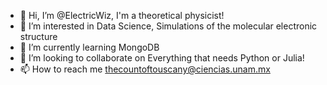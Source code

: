 - 👋 Hi, I’m @ElectricWiz, I'm a theoretical physicist!
- 👀 I’m interested in Data Science, Simulations of the molecular electronic structure
- 🌱 I’m currently learning MongoDB
- 💞️ I’m looking to collaborate on Everything that needs Python or Julia!
- 📫 How to reach me thecountoftouscany@ciencias.unam.mx

<!---
ElectricWiz/ElectricWiz is a ✨ special ✨ repository because its `README.md` (this file) appears on your GitHub profile.
You can click the Preview link to take a look at your changes.
--->
